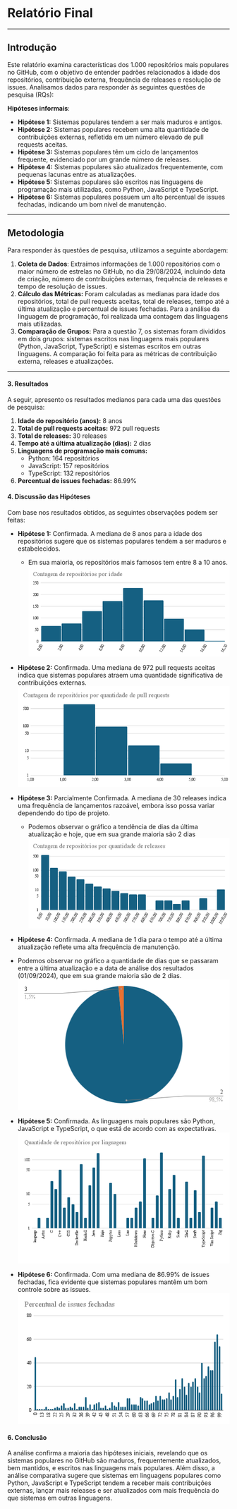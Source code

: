 # Relatório Final

---

## Introdução

Este relatório examina características dos 1.000 repositórios mais populares no GitHub, com o objetivo de entender padrões relacionados à idade dos repositórios, contribuição externa, frequência de releases e resolução de issues. Analisamos dados para responder às seguintes questões de pesquisa (RQs):

**Hipóteses informais**:

- **Hipótese 1:** Sistemas populares tendem a ser mais maduros e antigos.
- **Hipótese 2:** Sistemas populares recebem uma alta quantidade de contribuições externas, refletida em um número elevado de pull requests aceitas.
- **Hipótese 3:** Sistemas populares têm um ciclo de lançamentos frequente, evidenciado por um grande número de releases.
- **Hipótese 4:** Sistemas populares são atualizados frequentemente, com pequenas lacunas entre as atualizações.
- **Hipótese 5:** Sistemas populares são escritos nas linguagens de programação mais utilizadas, como Python, JavaScript e TypeScript.
- **Hipótese 6:** Sistemas populares possuem um alto percentual de issues fechadas, indicando um bom nível de manutenção.

---

## Metodologia

Para responder às questões de pesquisa, utilizamos a seguinte abordagem:

1. **Coleta de Dados**: Extraímos informações de 1.000 repositórios com o maior número de estrelas no GitHub, no dia 29/08/2024, incluindo data de criação, número de contribuições externas, frequência de releases e tempo de resolução de issues.
2. **Cálculo das Métricas:** Foram calculadas as medianas para idade dos repositórios, total de pull requests aceitas, total de releases, tempo até a última atualização e percentual de issues fechadas. Para a análise da linguagem de programação, foi realizada uma contagem das linguagens mais utilizadas.
3. **Comparação de Grupos:** Para a questão 7, os sistemas foram divididos em dois grupos: sistemas escritos nas linguagens mais populares (Python, JavaScript, TypeScript) e sistemas escritos em outras linguagens. A comparação foi feita para as métricas de contribuição externa, releases e atualizações.

---

#### 3. Resultados
A seguir, apresento os resultados medianos para cada uma das questões de pesquisa:

1. **Idade do repositório (anos):** 8 anos
2. **Total de pull requests aceitas:** 972 pull requests
3. **Total de releases:** 30 releases
4. **Tempo até a última atualização (dias):** 2 dias
5. **Linguagens de programação mais comuns:** 
   - Python: 164 repositórios
   - JavaScript: 157 repositórios
   - TypeScript: 132 repositórios
6. **Percentual de issues fechadas:** 86.99%

#### 4. Discussão das Hipóteses
Com base nos resultados obtidos, as seguintes observações podem ser feitas:

- **Hipótese 1:** Confirmada. A mediana de 8 anos para a idade dos repositórios sugere que os sistemas populares tendem a ser maduros e estabelecidos.
  - Em sua maioria, os repositórios mais famosos tem entre 8 a 10 anos.
    ![Q1](./images/q1.png)
  
- **Hipótese 2:** Confirmada. Uma mediana de 972 pull requests aceitas indica que sistemas populares atraem uma quantidade significativa de contribuições externas.
  ![Q2](./images/q2.png)
  
- **Hipótese 3:** Parcialmente Confirmada. A mediana de 30 releases indica uma frequência de lançamentos razoável, embora isso possa variar dependendo do tipo de projeto.
  - Podemos observar o gráfico a tendência de dias da última atualização e hoje, que em sua grande maioria são 2 dias
  ![Q3](./images/q3.png)
  
- **Hipótese 4:** Confirmada. A mediana de 1 dia para o tempo até a última atualização reflete uma alta frequência de manutenção.
 - Podemos observar no gráfico a quantidade de dias que se passaram entre a última atualização e a data de análise dos resultados (01/09/2024), que em sua grande maioria são de 2 dias.
  ![Q4](./images/q4.png)
  
- **Hipótese 5:** Confirmada. As linguagens mais populares são Python, JavaScript e TypeScript, o que está de acordo com as expectativas.
  ![Q5](./images/q5.png)
  
- **Hipótese 6:** Confirmada. Com uma mediana de 86.99% de issues fechadas, fica evidente que sistemas populares mantêm um bom controle sobre as issues.
  ![Q6](./images/q6.png)

#### 6. Conclusão
A análise confirma a maioria das hipóteses iniciais, revelando que os sistemas populares no GitHub são maduros, frequentemente atualizados, bem mantidos, e escritos nas linguagens mais populares. Além disso, a análise comparativa sugere que sistemas em linguagens populares como Python, JavaScript e TypeScript tendem a receber mais contribuições externas, lançar mais releases e ser atualizados com mais frequência do que sistemas em outras linguagens.
